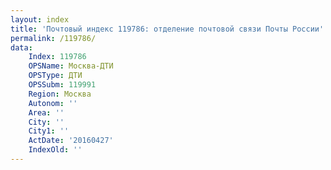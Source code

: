 ```yaml
---
layout: index
title: 'Почтовый индекс 119786: отделение почтовой связи Почты России'
permalink: /119786/
data:
    Index: 119786
    OPSName: Москва-ДТИ
    OPSType: ДТИ
    OPSSubm: 119991
    Region: Москва
    Autonom: ''
    Area: ''
    City: ''
    City1: ''
    ActDate: '20160427'
    IndexOld: ''
---
```

